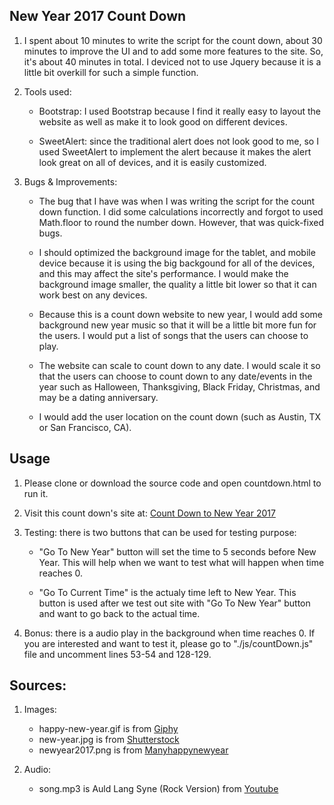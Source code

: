 ## New Year 2017 Count Down

1. I spent about 10 minutes to write the script for the count down, about 30 minutes to improve the UI and to add some more features to the site. So, it's about 40 minutes in total. I deviced not to use Jquery because it is a little bit overkill for such a simple function. 

2. Tools used:
   * Bootstrap: I used Bootstrap because I find it really easy to layout the website as well as make it to look good on different devices.

    * SweetAlert: since the traditional alert does not look good to me, so I used SweetAlert to implement the alert because it makes the alert look great on all of devices, and it is easily customized. 

3. Bugs & Improvements:
    * The bug that I have was when I was writing the script for the count down function. I did some calculations incorrectly and forgot to used Math.floor to round the number down. However, that was quick-fixed bugs.

    * I should optimized the background image for the tablet, and mobile device because it is using the big backgound for all of the devices, and this may affect the site's performance. I would make the background image smaller, the quality a little bit lower so that it can work best on any devices.

    * Because this is a count down website to new year, I would add some background new year music so that it will be a little bit more fun for the users. I would put a list of songs that the users can choose to play.

    * The website can scale to count down to any date. I would scale it so that the users can choose to count down to any date/events in the year such as Halloween, Thanksgiving, Black Friday, Christmas, and may be a dating anniversary.  

    * I would add the user location on the count down (such as Austin, TX or San Francisco, CA).


## Usage

1. Please clone or download the source code and open countdown.html to run it.

2. Visit this count down's site at: [Count Down to New Year 2017](https://tinvo1101.github.io/countDown/countdown.html) 

3. Testing: there is two buttons that can be used for testing purpose:
    * "Go To New Year" button will set the time to 5 seconds before New Year. This will help when we want to test what will happen when time reaches 0.

    * "Go To Current Time" is the actualy time left to New Year. This button is used after we test out site with "Go To New Year" button and want to go back to the actual time.

4. Bonus: there is a audio play in the background when time reaches 0. If you are interested and want to test it, please go to "./js/countDown.js" file and uncomment lines 53-54 and 128-129.

## Sources:

1. Images:
	* happy-new-year.gif is from [Giphy](http://giphy.com/)
	* new-year.jpg is from [Shutterstock](http://www.shutterstock.com/)
	* newyear2017.png is from [Manyhappynewyear](http://www.manyhappynewyear.com/)

2. Audio:
	* song.mp3 is Auld Lang Syne (Rock Version) from [Youtube](https://www.youtube.com/watch?v=NRpXdcEUZTc)